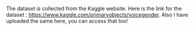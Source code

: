 The dataset is collected from the Kaggle website. Here is the link for the dataset : https://www.kaggle.com/primaryobjects/voicegender. Also I have uploaded the same here, you can access that too!
